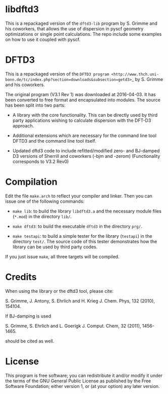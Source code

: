 # libdftd3
This is a repackaged version of the `dftd3-lib` program by S. Grimme and
his coworkers, that allows the use of dispersion in pyscf geometry
optimizations or single point calculations. The repo include some
examples on how to use it coupled with pyscf.

DFTD3
=====

This is a repackaged version of the `DFTD3 program
<http://www.thch.uni-bonn.de/tc/index.php?section=downloads&subsection=getd3>`_
by S. Grimme and his coworkers. 

The original program (V3.1 Rev 1) was downloaded at 2016-04-03. It has been
converted to free format and encapsulated into modules. The source has been
split into two parts:

* A library with the core functionality. This can be directly used by third
  party applications wishing to calculate dispersion with the DFT-D3
  approach.
  
* Additional extensions which are necessary for the command line tool DFTD3 and
  the command line tool itself.

* Updated dftd3 code to include refitted/modified zero- and BJ-damped D3
  versions of Sherrill and coworkers (-bjm and -zerom)
  (Functionality corresponds to V3.2 Rev0)

Compilation
===========

Edit the file `make.arch` to reflect your compiler and linker. Then you can
issue one of the following commands:

* ``make lib``: to build the library `libdftd3.a` and the necessary
  module files (`*.mod`) in the directory `lib/`.

* ``make dftd3``: to build the executable `dftd3` in the directory `prg/`.

* ``make testapi``: to build a simple tester for the library (`testapi`) in the
  directory `test/`. The source code of this tester demonstrates how the library
  can be used by third party codes.

If you just issue ``make``, all three targets will be compiled.


Credits
=======

When using the library or the dftd3 tool, please cite:

  S. Grimme, J. Antony, S. Ehrlich and H. Krieg
  J. Chem. Phys, 132 (2010), 154104.
 
If BJ-damping is used 

  S. Grimme, S. Ehrlich and L. Goerigk
  J. Comput. Chem, 32 (2011), 1456-1465.

should be cited as well.


License
=======

This program is free software; you can redistribute it and/or modify it under
the terms of the GNU General Public License as published by the Free Software
Foundation; either version 1, or (at your option) any later version.
